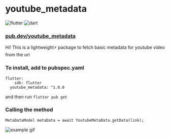 # youtube_metadata

![flutter](https://img.shields.io/badge/Flutter-02569B?style=for-the-badge&logo=flutter&logoColor=white)
![dart](https://img.shields.io/badge/Dart-0175C2?style=for-the-badge&logo=dart&logoColor=white)

### [pub.dev/youtube_metadata](https://pub.dev/packages/youtube_metadata)

Hi! This is a lightweight⚡ package to fetch basic metadata for youtube video from the url

### To install, add to pubspec.yaml

```
flutter:
    sdk: flutter
  youtube_metadata: ^1.0.0
```

and then run `flutter pub get`

### Calling the method

```
MetaDataModel metaData = await YoutubeMetaData.getData(link);
```

![example gif](https://media.giphy.com/media/s8OGUM1MSJj4iZ5RFc/giphy.gif)
